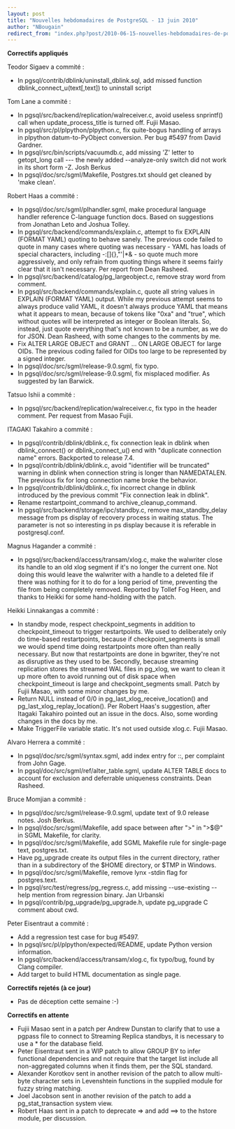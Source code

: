 ```yaml
---
layout: post
title: "Nouvelles hebdomadaires de PostgreSQL - 13 juin 2010"
author: "NBougain"
redirect_from: "index.php?post/2010-06-15-nouvelles-hebdomadaires-de-postgresql-13-juin-2010 "
---
```




<p><strong>Correctifs appliqu&eacute;s</strong></p>

<p>Teodor Sigaev a commit&eacute;&nbsp;:</p>

<ul>

<li>In pgsql/contrib/dblink/uninstall_dblink.sql, add missed function dblink_connect_u(text[,text]) to uninstall script</li>

</ul>

<p>Tom Lane a commit&eacute;&nbsp;:</p>

<ul>

<li>In pgsql/src/backend/replication/walreceiver.c, avoid useless snprintf() call when update_process_title is turned off. Fujii Masao.</li>

<li>In pgsql/src/pl/plpython/plpython.c, fix quite-bogus handling of arrays in plpython datum-to-PyObject conversion. Per bug #5497 from David Gardner.</li>

<li>In pgsql/src/bin/scripts/vacuumdb.c, add missing 'Z' letter to getopt_long call --- the newly added --analyze-only switch did not work in its short form -Z. Josh Berkus</li>

<li>In pgsql/doc/src/sgml/Makefile, Postgres.txt should get cleaned by 'make clean'.</li>

</ul>

<p>Robert Haas a commit&eacute;&nbsp;:</p>

<ul>

<li>In pgsql/doc/src/sgml/plhandler.sgml, make procedural language handler reference C-language function docs. Based on suggestions from Jonathan Leto and Joshua Tolley.</li>

<li>In pgsql/src/backend/commands/explain.c, attempt to fix EXPLAIN (FORMAT YAML) quoting to behave sanely. The previous code failed to quote in many cases where quoting was necessary - YAML has loads of special characters, including -:[]{},"'|*&amp; - so quote much more aggressively, and only refrain from quoting things where it seems fairly clear that it isn't necessary. Per report from Dean Rasheed.</li>

<li>In pgsql/src/backend/catalog/pg_largeobject.c, remove stray word from comment.</li>

<li>In pgsql/src/backend/commands/explain.c, quote all string values in EXPLAIN (FORMAT YAML) output. While my previous attempt seems to always produce valid YAML, it doesn't always produce YAML that means what it appears to mean, because of tokens like "0xa" and "true", which without quotes will be interpreted as integer or Boolean literals. So, instead, just quote everything that's not known to be a number, as we do for JSON. Dean Rasheed, with some changes to the comments by me.</li>

<li>Fix ALTER LARGE OBJECT and GRANT ... ON LARGE OBJECT for large OIDs. The previous coding failed for OIDs too large to be represented by a signed integer.</li>

<li>In pgsql/doc/src/sgml/release-9.0.sgml, fix typo.</li>

<li>In pgsql/doc/src/sgml/release-9.0.sgml, fix misplaced modifier. As suggested by Ian Barwick.</li>

</ul>

<p>Tatsuo Ishii a commit&eacute;&nbsp;:</p>

<ul>

<li>In pgsql/src/backend/replication/walreceiver.c, fix typo in the header comment. Per request from Masao Fujii.</li>

</ul>

<p>ITAGAKI Takahiro a commit&eacute;&nbsp;:</p>

<ul>

<li>In pgsql/contrib/dblink/dblink.c, fix connection leak in dblink when dblink_connect() or dblink_connect_u() end with "duplicate connection name" errors. Backported to release 7.4.</li>

<li>In pgsql/contrib/dblink/dblink.c, avoid "identifier will be truncated" warning in dblink when connection string is longer than NAMEDATALEN. The previous fix for long connection name broke the behavior.</li>

<li>In pgsql/contrib/dblink/dblink.c, fix incorrect change in dblink introduced by the previous commit "Fix connection leak in dblink".</li>

<li>Rename restartpoint_command to archive_cleanup_command.</li>

<li>In pgsql/src/backend/storage/ipc/standby.c, remove max_standby_delay message from ps display of recovery process in waiting status. The parameter is not so interesting in ps display because it is referable in postgresql.conf.</li>

</ul>

<p>Magnus Hagander a commit&eacute;&nbsp;:</p>

<ul>

<li>In pgsql/src/backend/access/transam/xlog.c, make the walwriter close its handle to an old xlog segment if it's no longer the current one. Not doing this would leave the walwriter with a handle to a deleted file if there was nothing for it to do for a long period of time, preventing the file from being completely removed. Reported by Tollef Fog Heen, and thanks to Heikki for some hand-holding with the patch.</li>

</ul>

<p>Heikki Linnakangas a commit&eacute;&nbsp;:</p>

<ul>

<li>In standby mode, respect checkpoint_segments in addition to checkpoint_timeout to trigger restartpoints. We used to deliberately only do time-based restartpoints, because if checkpoint_segments is small we would spend time doing restartpoints more often than really necessary. But now that restartpoints are done in bgwriter, they're not as disruptive as they used to be. Secondly, because streaming replication stores the streamed WAL files in pg_xlog, we want to clean it up more often to avoid running out of disk space when checkpoint_timeout is large and checkpoint_segments small. Patch by Fujii Masao, with some minor changes by me.</li>

<li>Return NULL instead of 0/0 in pg_last_xlog_receive_location() and pg_last_xlog_replay_location(). Per Robert Haas's suggestion, after Itagaki Takahiro pointed out an issue in the docs. Also, some wording changes in the docs by me.</li>

<li>Make TriggerFile variable static. It's not used outside xlog.c. Fujii Masao.</li>

</ul>

<p>Alvaro Herrera a commit&eacute;&nbsp;:</p>

<ul>

<li>In pgsql/doc/src/sgml/syntax.sgml, add index entry for ::, per complaint from John Gage.</li>

<li>In pgsql/doc/src/sgml/ref/alter_table.sgml, update ALTER TABLE docs to account for exclusion and deferrable uniqueness constraints. Dean Rasheed.</li>

</ul>

<p>Bruce Momjian a commit&eacute;&nbsp;:</p>

<ul>

<li>In pgsql/doc/src/sgml/release-9.0.sgml, update text of 9.0 release notes. Josh Berkus.</li>

<li>In pgsql/doc/src/sgml/Makefile, add space between after "&gt;" in "&gt;$@" in SGML Makefile, for clarity.</li>

<li>In pgsql/doc/src/sgml/Makefile, add SGML Makefile rule for single-page text, postgres.txt.</li>

<li>Have pg_upgrade create its output files in the current directory, rather than in a subdirectory of the $HOME directory, or $TMP in Windows.</li>

<li>In pgsql/doc/src/sgml/Makefile, remove lynx -stdin flag for postgres.text.</li>

<li>In pgsql/src/test/regress/pg_regress.c, add missing --use-existing --help mention from regression binary. Jan Urbanski</li>

<li>In pgsql/contrib/pg_upgrade/pg_upgrade.h, update pg_upgrade C comment about cwd.</li>

</ul>

<p>Peter Eisentraut a commit&eacute;&nbsp;:</p>

<ul>

<li>Add a regression test case for bug #5497.</li>

<li>In pgsql/src/pl/plpython/expected/README, update Python version information.</li>

<li>In pgsql/src/backend/access/transam/xlog.c, fix typo/bug, found by Clang compiler.</li>

<li>Add target to build HTML documentation as single page.</li>

</ul>

<p><strong>Correctifs rejet&eacute;s (&agrave; ce jour)</strong></p>

<ul>

<li>Pas de d&eacute;ception cette semaine&nbsp;:-)</li>

</ul>

<p><strong>Correctifs en attente</strong></p>

<ul>

<li>Fujii Masao sent in a patch per Andrew Dunstan to clarify that to use a pgpass file to connect to Streaming Replica standbys, it is necessary to use a * for the database field.</li>

<li>Peter Eisentraut sent in a WIP patch to allow GROUP BY to infer functional dependencies and not require that the target list include all non-aggregated columns when it finds them, per the SQL standard.</li>

<li>Alexander Korotkov sent in another revision of the patch to allow multi-byte character sets in Levenshtein functions in the supplied module for fuzzy string matching.</li>

<li>Joel Jacobson sent in another revision of the patch to add a pg_stat_transaction system view.</li>

<li>Robert Haas sent in a patch to deprecate =&gt; and add ==&gt; to the hstore module, per discussion.</li>

</ul>